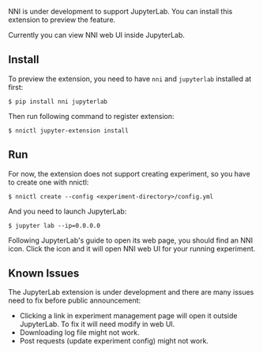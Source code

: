 NNI is under development to support JupyterLab.
You can install this extension to preview the feature.

Currently you can view NNI web UI inside JupyterLab.

## Install ##

To preview the extension, you need to have `nni` and `jupyterlab` installed at first:

```
$ pip install nni jupyterlab
```

Then run following command to register extension:

```
$ nnictl jupyter-extension install
```

## Run ##

For now, the extension does not support creating experiment, so you have to create one with nnictl:

```
$ nnictl create --config <experiment-directory>/config.yml
```

And you need to launch JupyterLab:

```
$ jupyter lab --ip=0.0.0.0
```

Following JupyterLab's guide to open its web page, you should find an NNI icon.
Click the icon and it will open NNI web UI for your running experiment.

## Known Issues ##

The JupyterLab extension is under development and there are many issues need to fix before public announcement:

  * Clicking a link in experiment management page will open it outside JupyterLab. To fix it will need modify in web UI.
  * Downloading log file might not work.
  * Post requests (update experiment config) might not work.
